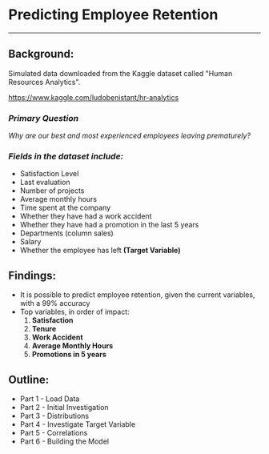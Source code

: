 
# Predicting Employee Retention
***
## Background:
Simulated data downloaded from the Kaggle dataset called "Human Resources Analytics".

https://www.kaggle.com/ludobenistant/hr-analytics



### *Primary Question*

*Why are our best and most experienced employees leaving prematurely?*


### *Fields in the dataset include:*

* Satisfaction Level
* Last evaluation
* Number of projects
* Average monthly hours
* Time spent at the company
* Whether they have had a work accident
* Whether they have had a promotion in the last 5 years
* Departments (column sales)
* Salary
* Whether the employee has left **(Target Variable)**


## Findings:
* It is possible to predict employee retention, given the current variables, with a 99% accuracy
* Top variables, in order of impact:
    1. **Satisfaction**
    2. **Tenure**
    3. **Work Accident**
    4. **Average Monthly Hours**
    5. **Promotions in 5 years**

## Outline:
* Part 1 - Load Data
* Part 2 - Initial Investigation
* Part 3 - Distributions
* Part 4 - Investigate Target Variable
* Part 5 - Correlations
* Part 6 - Building the Model
